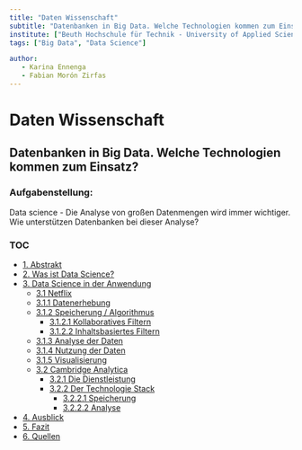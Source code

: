```yaml
---
title: "Daten Wissenschaft"
subtitle: "Datenbanken in Big Data. Welche Technologien kommen zum Einsatz?"
institute: ["Beuth Hochschule für Technik - University of Applied Sciences", "Fachhochschule Lübeck - University of Applied Sciences"]
tags: ["Big Data", "Data Science"]

author:
   - Karina Ennenga 
   - Fabian Morón Zirfas
---
```



Daten Wissenschaft
==================

## Datenbanken in Big Data. Welche Technologien kommen zum Einsatz?  

### Aufgabenstellung:  

Data science - Die Analyse von großen Datenmengen wird immer wichtiger. Wie unterstützen Datenbanken bei dieser Analyse?

### TOC


- [1. Abstrakt](01_Abstrakt.md)
- [2. Was ist Data Science?](02_Was-ist-Data-Science.md)
- [3. Data Science in der Anwendung](03_0_Data-Science-In-der-Anwendung.md)
  * [3.1 Netflix](03_1_Data-Science-In-der-Anwendung-Netflix.md)
  * [3.1.1 Datenerhebung](03_1_Data-Science-In-der-Anwendung-Netflix.md#311-datenerhebung)
  * [3.1.2 Speicherung / Algorithmus](03_1_Data-Science-In-der-Anwendung-Netflix.md#312-speicherung--algorithmus)
    + [3.1.2.1 Kollaboratives Filtern](03_1_Data-Science-In-der-Anwendung-Netflix.md#3121-kollaboratives-filtern)
    + [3.1.2.2 Inhaltsbasiertes Filtern](03_1_Data-Science-In-der-Anwendung-Netflix.md#3122-inhaltsbasiertes-filtern)
  * [3.1.3 Analyse der Daten](03_1_Data-Science-In-der-Anwendung-Netflix.md#313-analyse-der-daten)
  * [3.1.4 Nutzung der Daten](03_1_Data-Science-In-der-Anwendung-Netflix.md#314-nutzung-der-daten)
  * [3.1.5 Visualisierung](03_1_Data-Science-In-der-Anwendung-Netflix.md#315-visualisierung)
  * [3.2 Cambridge Analytica](03_2_Data-Science-In-der-Anwendung-Camebridge-Analytica.md)
    + [3.2.1 Die Dienstleistung](03_2_Data-Science-In-der-Anwendung-Camebridge-Analytica.md#321-die-dienstleistung)
    + [3.2.2 Der Technologie Stack](03_2_Data-Science-In-der-Anwendung-Camebridge-Analytica.md#322-der-technologie-stack)
      - [3.2.2.1 Speicherung](03_2_Data-Science-In-der-Anwendung-Camebridge-Analytica.md#3221-speicherung)
      - [3.2.2.2 Analyse](03_2_Data-Science-In-der-Anwendung-Camebridge-Analytica.md#3222-analyse)
- [4. Ausblick](04_Ausblick.md)
- [5. Fazit](05_Fazit.md)
- [6. Quellen](06_Quellen.md)
